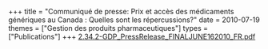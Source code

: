 +++
title = "Communiqué de presse: Prix et accès des médicaments génériques au Canada : Quelles sont les répercussions?"
date = 2010-07-19
themes = ["Gestion des produits pharmaceutiques"]
types = ["Publications"]
+++
[2.34.2-GDP\_PressRelease\_FINALJUNE162010\_FR.pdf](/files/2.34.2-GDP_PressRelease_FINALJUNE162010_FR.pdf)
